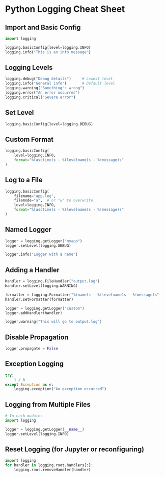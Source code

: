 # Python Logging Cheat Sheet

## Import and Basic Config

```python
import logging

logging.basicConfig(level=logging.INFO)
logging.info("This is an info message")
```

## Logging Levels

```python
logging.debug("Debug details")     # Lowest level
logging.info("General info")       # Default level
logging.warning("Something's wrong")
logging.error("An error occurred")
logging.critical("Severe error")
```

## Set Level

```python
logging.basicConfig(level=logging.DEBUG)
```

## Custom Format

```python
logging.basicConfig(
    level=logging.INFO,
    format="%(asctime)s - %(levelname)s - %(message)s"
)
```

## Log to a File

```python
logging.basicConfig(
    filename="app.log",
    filemode="a",  # or "w" to overwrite
    level=logging.INFO,
    format="%(asctime)s - %(levelname)s - %(message)s"
)
```

## Named Logger

```python
logger = logging.getLogger("myapp")
logger.setLevel(logging.DEBUG)

logger.info("Logger with a name")
```

## Adding a Handler

```python
handler = logging.FileHandler("output.log")
handler.setLevel(logging.WARNING)

formatter = logging.Formatter("%(name)s - %(levelname)s - %(message)s")
handler.setFormatter(formatter)

logger = logging.getLogger("custom")
logger.addHandler(handler)

logger.warning("This will go to output.log")
```

## Disable Propagation

```python
logger.propagate = False
```

## Exception Logging

```python
try:
    1 / 0
except Exception as e:
    logging.exception("An exception occurred")
```

## Logging from Multiple Files

```python
# In each module:
import logging

logger = logging.getLogger(__name__)
logger.setLevel(logging.INFO)
```

## Reset Logging (for Jupyter or reconfiguring)

```python
import logging
for handler in logging.root.handlers[:]:
    logging.root.removeHandler(handler)
```
